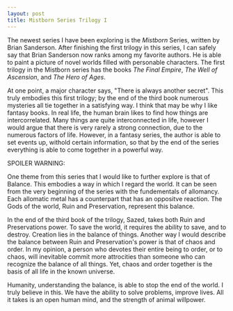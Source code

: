 ```yaml
---
layout: post
title: Mistborn Series Trilogy I
---
```


The newest series I have been exploring is the *Mistborn* Series, written by Brian Sanderson.
After finishing the first trilogy in this series, I can safely say that Brian Sanderson now ranks among my favorite authors.
He is able to paint a picture of novel worlds filled with personable characters. 
The first trilogy in the Mistborn series has the books *The Final Empire*, *The Well of Ascension*, and *The Hero of Ages*.

At one point, a major character says, "There is always another secret". 
This truly embodies this first trilogy; by the end of the third book numerous mysteries all tie together in a satisfying way.
I think that may be why I like fantasy books. In real life, the human brain likes to find how things are intercorrelated.
Many things are quite interconnected in life, however I would argue that there is very rarely a strong connection, due to the numerous factors of life.
However, in a fantasy series, the author is able to set events up, withold certain information, so that by the end of the series everything is able to come together in a powerful way.

SPOILER WARNING:

One theme from this series that I would like to further explore is that of Balance. This embodies a way in which I regard the world.
It can be seen from the very beginning of the series with the fundementals of allomancy. 
Each allomatic metal has a counterpart that has an oppositve reaction.
The Gods of the world, Ruin and Preservation, represent this balance.

In the end of the third book of the trilogy, Sazed, takes both Ruin and Preservations power. 
To save the world, it requires the ability to save, and to destroy. Creation lies in the balance of things.
Another way I would describe the balance between Ruin and Preservation's power is that of chaos and order. 
In my opinion, a person who devotes their entire being to order, or to chaos, 
will inevitable commit more attrocities than someone who can recognize the balance of all things. 
Yet, chaos and order together is the basis of all life in the known universe.

Humanity, understanding the balance, is able to stop the end of the world. I truly believe in this. 
We have the ability to solve problems, improve lives. All it takes is an open human mind, and the strength of animal willpower.


